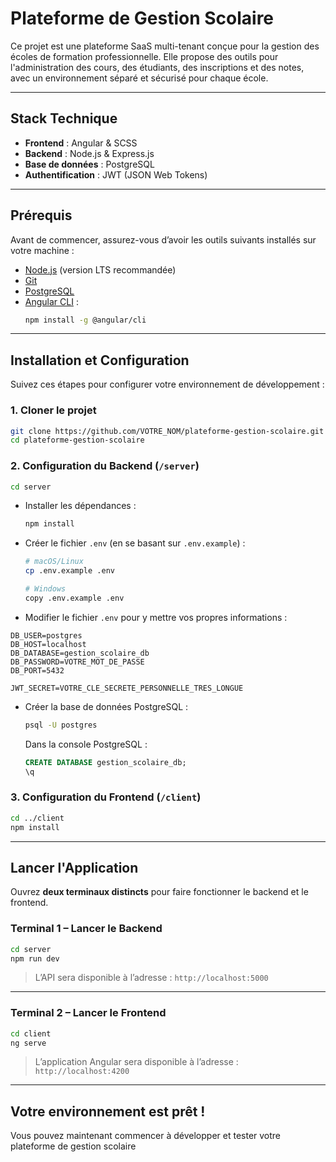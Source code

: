 # Plateforme de Gestion Scolaire

Ce projet est une plateforme SaaS multi-tenant conçue pour la gestion des écoles de formation professionnelle. Elle propose des outils pour l'administration des cours, des étudiants, des inscriptions et des notes, avec un environnement séparé et sécurisé pour chaque école.

---

##  Stack Technique
- **Frontend** : Angular & SCSS
- **Backend** : Node.js & Express.js
- **Base de données** : PostgreSQL
- **Authentification** : JWT (JSON Web Tokens)

---

## Prérequis

Avant de commencer, assurez-vous d’avoir les outils suivants installés sur votre machine :

- [Node.js](https://nodejs.org/) (version LTS recommandée)
- [Git](https://git-scm.com/)
- [PostgreSQL](https://www.postgresql.org/)
- [Angular CLI](https://angular.io/cli) :
  ```bash
  npm install -g @angular/cli
  ```

---

## Installation et Configuration

Suivez ces étapes pour configurer votre environnement de développement :

### 1. Cloner le projet

```bash
git clone https://github.com/VOTRE_NOM/plateforme-gestion-scolaire.git
cd plateforme-gestion-scolaire
```

### 2. Configuration du Backend (`/server`)

```bash
cd server
```

- Installer les dépendances :
  ```bash
  npm install
  ```

- Créer le fichier `.env` (en se basant sur `.env.example`) :
  ```bash
  # macOS/Linux
  cp .env.example .env

  # Windows
  copy .env.example .env
  ```

- Modifier le fichier `.env` pour y mettre vos propres informations :

```env
DB_USER=postgres
DB_HOST=localhost
DB_DATABASE=gestion_scolaire_db
DB_PASSWORD=VOTRE_MOT_DE_PASSE
DB_PORT=5432

JWT_SECRET=VOTRE_CLE_SECRETE_PERSONNELLE_TRES_LONGUE
```

- Créer la base de données PostgreSQL :
  ```bash
  psql -U postgres
  ```

  Dans la console PostgreSQL :
  ```sql
  CREATE DATABASE gestion_scolaire_db;
  \q
  ```

### 3. Configuration du Frontend (`/client`)

```bash
cd ../client
npm install
```

---

##  Lancer l'Application

Ouvrez **deux terminaux distincts** pour faire fonctionner le backend et le frontend.

### Terminal 1 – Lancer le Backend

```bash
cd server
npm run dev
```

> L’API sera disponible à l’adresse : `http://localhost:5000`

---

### Terminal 2 – Lancer le Frontend

```bash
cd client
ng serve
```

> L’application Angular sera disponible à l’adresse : `http://localhost:4200`

---

## Votre environnement est prêt !

Vous pouvez maintenant commencer à développer et tester votre plateforme de gestion scolaire
